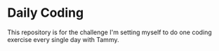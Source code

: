 # Daily Coding

This repository is for the challenge I'm setting myself to do one coding exercise every single day with Tammy.